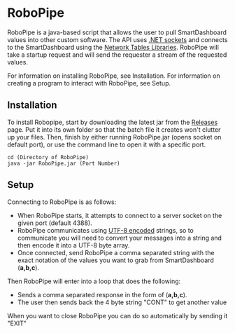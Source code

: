 # RoboPipe
RoboPipe is a java-based script that allows the user to pull SmartDashboard values into other custom software. The API uses [.NET sockets](https://docs.microsoft.com/en-us/dotnet/standard/get-started) and connects to the SmartDashboard using the [Network Tables Libraries](https://wpilib.screenstepslive.com/s/currentCS/m/75361/l/851714-creating-a-client-side-program). RoboPipe will take a startup request and will send the requester a stream of the requested values.

For information on installing RoboPipe, see Installation. For information on creating a program to interact with RoboPipe, see Setup.

## Installation
To install Robopipe, start by downloading the latest jar from the [Releases](https://github.com/Team4388/WPILib-Network-Tables-RoboPipe/releases) page. Put it into its own folder so that the batch file it creates won't clutter up your files. Then, finish by either running RoboPipe.jar (opens socket on default port), or use the command line to open it with a specific port.
``` CMD
cd (Directory of RoboPipe)
java -jar RoboPipe.jar (Port Number)
```

## Setup
Connecting to RoboPipe is as follows:
- When RoboPipe starts, it attempts to connect to a server socket on the given port (default 4388).
- RoboPipe communicates using [UTF-8 encoded](https://www.fileformat.info/info/unicode/utf8.htm) strings, so to communicate you will need to convert your messages into a string and then encode it into a UTF-8 byte array.
- Once connected, send RoboPipe a comma separated string with the exact notation of the values you want to grab from SmartDashboard (**a,b,c**).

Then RoboPipe will enter into a loop that does the following:
- Sends a comma separated response in the form of (**a,b,c**).
- The user then sends back the 4 byte string "CONT" to get another value

When you want to close RoboPipe you can do so automatically by sending it "EXIT"
